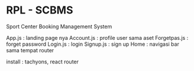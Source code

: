 # RPL - SCBMS
Sport Center Booking Management System

App.js : landing page nya
Account.js : profile user sama aset
Forgetpas.js : forget password
Login.js : login
Signup.js : sign up
Home : navigasi bar sama tempat router

install : tachyons, react router
